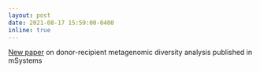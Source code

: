 ```yaml
---
layout: post
date: 2021-08-17 15:59:00-0400
inline: true
---
```


[New paper](https://journals.asm.org/doi/10.1128/mSystems.00811-21) 
on donor-recipient metagenomic diversity analysis published in mSystems